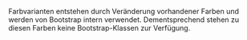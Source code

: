 Farbvarianten entstehen durch Veränderung vorhandener Farben und werden von Bootstrap intern verwendet. 
Dementsprechend stehen zu diesen Farben keine Bootstrap-Klassen zur Verfügung. 